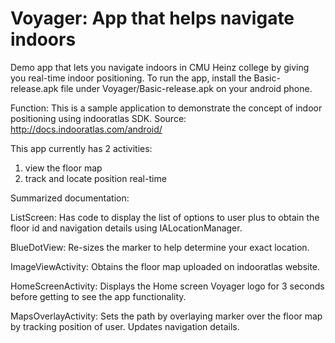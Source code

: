# Voyager: App that helps navigate indoors
Demo app that lets you navigate indoors in CMU Heinz college by giving you real-time indoor positioning.
To run the app, install the Basic-release.apk file under Voyager/Basic-release.apk on your android phone.

Function:
This is a sample application to demonstrate the concept of indoor positioning using indooratlas SDK.
Source: http://docs.indooratlas.com/android/

This app currently has 2 activities:
1. view the floor map
2. track and locate position real-time

Summarized documentation:

ListScreen:
Has code to display the list of options to user plus to obtain the floor id and navigation details using IALocationManager.

BlueDotView:
Re-sizes the marker to help determine your exact location.

ImageViewActivity:
Obtains the floor map uploaded on indooratlas website.

HomeScreenActivity:
Displays the Home screen Voyager logo for 3 seconds before getting to see the app functionality.

MapsOverlayActivity:
Sets the path by overlaying marker over the floor map by tracking position of user. Updates navigation details.
